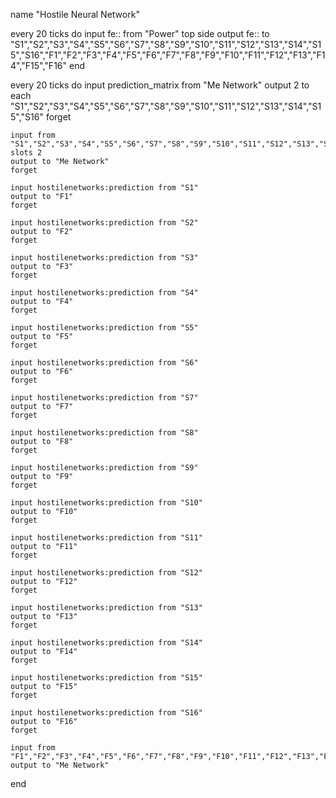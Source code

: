 name "Hostile Neural Network"

every 20 ticks do
    input fe:: from "Power" top side
    output fe:: to "S1","S2","S3","S4","S5","S6","S7","S8","S9","S10","S11","S12","S13","S14","S15","S16","F1","F2","F3","F4","F5","F6","F7","F8","F9","F10","F11","F12","F13","F14","F15","F16"
end

every 20 ticks do
    input prediction_matrix from "Me Network"
    output 2 to each "S1","S2","S3","S4","S5","S6","S7","S8","S9","S10","S11","S12","S13","S14","S15","S16"
    forget

    input from "S1","S2","S3","S4","S5","S6","S7","S8","S9","S10","S11","S12","S13","S14","S15","S16" slots 2
    output to "Me Network"
    forget

    input hostilenetworks:prediction from "S1"
    output to "F1"
    forget

    input hostilenetworks:prediction from "S2"
    output to "F2"
    forget

    input hostilenetworks:prediction from "S3"
    output to "F3"
    forget

    input hostilenetworks:prediction from "S4"
    output to "F4"
    forget

    input hostilenetworks:prediction from "S5"
    output to "F5"
    forget

    input hostilenetworks:prediction from "S6"
    output to "F6"
    forget

    input hostilenetworks:prediction from "S7"
    output to "F7"
    forget

    input hostilenetworks:prediction from "S8"
    output to "F8"
    forget

    input hostilenetworks:prediction from "S9"
    output to "F9"
    forget

    input hostilenetworks:prediction from "S10"
    output to "F10"
    forget

    input hostilenetworks:prediction from "S11"
    output to "F11"
    forget

    input hostilenetworks:prediction from "S12"
    output to "F12"
    forget

    input hostilenetworks:prediction from "S13"
    output to "F13"
    forget

    input hostilenetworks:prediction from "S14"
    output to "F14"
    forget

    input hostilenetworks:prediction from "S15"
    output to "F15"
    forget

    input hostilenetworks:prediction from "S16"
    output to "F16"
    forget

    input from "F1","F2","F3","F4","F5","F6","F7","F8","F9","F10","F11","F12","F13","F14","F15","F16"
    output to "Me Network"
end

